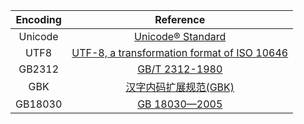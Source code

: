 |Encoding|Reference|
|:-------------:|:-----:|
|Unicode|[Unicode® Standard](http://www.unicode.org/versions)|
|UTF8|[UTF-8, a transformation format of ISO 10646](http://www.rfc-editor.org/pdfrfc/rfc3629.txt.pdf)|
|GB2312|[GB/T 2312-1980](http://c.gb688.cn/bzgk/gb/showGb?type=online&hcno=5664A728BD9D523DE3B99BC37AC7A2CC)|
|GBK|[汉字内码扩展规范(GBK)](https://www.ziti163.com/UploadFiles/file/20180305/6365584008556002339891497.pdf)|
|GB18030|[GB 18030—2005](http://c.gb688.cn/bzgk/gb/showGb?type=online&hcno=C344D8D120B341A8DD328954A9B27A99)|